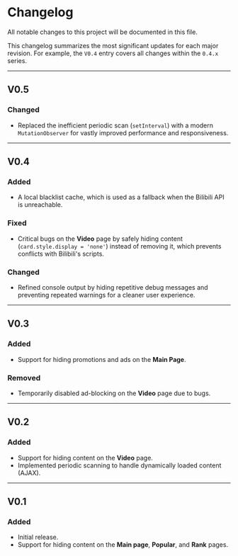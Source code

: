 # Changelog

All notable changes to this project will be documented in this file.

This changelog summarizes the most significant updates for each major revision. For example, the `V0.4` entry covers all changes within the `0.4.x` series.

---

## V0.5
### Changed
- Replaced the inefficient periodic scan (`setInterval`) with a modern `MutationObserver` for vastly improved performance and responsiveness.

---

## V0.4
### Added
- A local blacklist cache, which is used as a fallback when the Bilibili API is unreachable.

### Fixed
- Critical bugs on the **Video** page by safely hiding content (`card.style.display = 'none'`) instead of removing it, which prevents conflicts with Bilibili's scripts.

### Changed
- Refined console output by hiding repetitive debug messages and preventing repeated warnings for a cleaner user experience.

---

## V0.3
### Added
- Support for hiding promotions and ads on the **Main Page**.

### Removed
- Temporarily disabled ad-blocking on the **Video** page due to bugs.

---

## V0.2
### Added
- Support for hiding content on the **Video** page.
- Implemented periodic scanning to handle dynamically loaded content (AJAX).

---

## V0.1
### Added
- Initial release.
- Support for hiding content on the **Main page**, **Popular**, and **Rank** pages.
